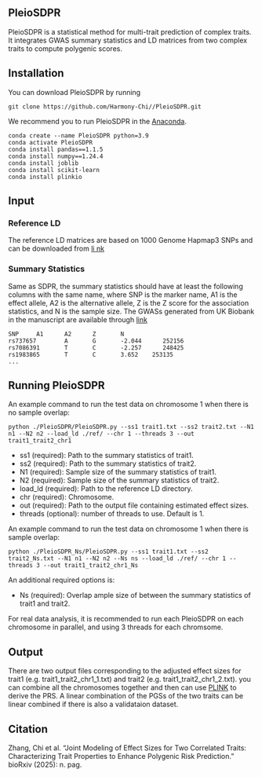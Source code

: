## PleioSDPR
PleioSDPR is a statistical method for multi-trait prediction of complex traits. It integrates GWAS summary statistics and LD matrices from two complex traits to compute polygenic scores.

## Installation

You can download PleioSDPR by running

```
git clone https://github.com/Harmony-Chi//PleioSDPR.git
```

We recommend you to run PleioSDPR in the [Anaconda](https://docs.anaconda.com/anaconda/install/index.html).

```
conda create --name PleioSDPR python=3.9
conda activate PleioSDPR
conda install pandas==1.1.5
conda install numpy==1.24.4
conda install joblib
conda install scikit-learn
conda install plinkio
```

## Input 

### Reference LD

The reference LD matrices are based on 1000 Genome Hapmap3 SNPs and can be downloaded from [li nk](https://yaleedu-my.sharepoint.com/:f:/g/personal/chi_zhang_cz354_yale_edu/EuB9GFTYinFPkF0pWSie8ZABom82mlfSvyspb_ZITNSgbA?e=Umkbgk)

### Summary Statistics 

Same as SDPR, the summary statistics should have at least the following columns with the same name, where SNP is the marker name, A1 is the effect allele, A2 is the alternative allele, Z is the Z score for the association statistics, and N is the sample size. The GWASs generated from UK Biobank in the manuscript are available through [link](https://yaleedu-my.sharepoint.com/:f:/g/personal/chi_zhang_cz354_yale_edu/ElfhUtVAnjtCmvrFaIFNwbYBl7ueR-2FEqOAr3zcF9V7Eg?e=u8V2Fc)

```
SNP     A1      A2      Z       N
rs737657        A       G       -2.044      252156
rs7086391       T       C       -2.257      248425
rs1983865       T       C       3.652    253135
...
```

## Running PleioSDPR

An example command to run the test data on chromosome 1 when there is no sample overlap: 

```
python ./PleioSDPR/PleioSDPR.py --ss1 trait1.txt --ss2 trait2.txt --N1 n1 --N2 n2 --load_ld ./ref/ --chr 1 --threads 3 --out trait1_trait2_chr1
```

- ss1 (required): Path to the summary statistics of trait1.
- ss2 (required): Path to the summary statistics of trait2.
- N1 (required): Sample size of the summary statistics of trait1.
- N2 (required): Sample size of the summary statistics of trait2.
- load_ld (required): Path to the reference LD directory.
- chr (required): Chromosome.
- out (required): Path to the output file containing estimated effect sizes.
- threads (optional): number of threads to use. Default is 1.


An example command to run the test data on chromosome 1 when there is sample overlap: 

```
python ./PleioSDPR_Ns/PleioSDPR.py --ss1 trait1.txt --ss2 trait2_Ns.txt --N1 n1 --N2 n2 --Ns ns --load_ld ./ref/ --chr 1 --threads 3 --out trait1_trait2_chr1_Ns
```
An additional required options is:

- Ns (required): Overlap ample size of between the summary statistics of trait1 and trait2.

For real data analysis, it is recommended to run each PleioSDPR on each chromosome in parallel, and using 3 threads for each chromsome.  

## Output 

There are two output files corresponding to the adjusted effect sizes for trait1 (e.g. trait1_trait2_chr1_1.txt) and trait2 (e.g. trait1_trait2_chr1_2.txt). you can combine all the chromosomes together and then can use [PLINK](https://www.cog-genomics.org/plink/1.9/score) to derive the PRS. A linear combination of the PGSs of the two traits can be linear combined if there is also a validataion dataset.

## Citation

Zhang, Chi et al. “Joint Modeling of Effect Sizes for Two Correlated Traits: Characterizing Trait Properties to Enhance Polygenic Risk Prediction.” bioRxiv (2025): n. pag.
